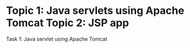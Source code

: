Topic 1: Java servlets using Apache Tomcat
Topic 2: JSP app
=======
Task 1: Java servlet using Apache Tomcat
